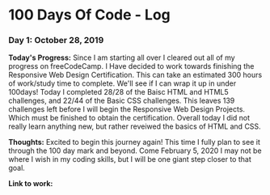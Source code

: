 # 100 Days Of Code - Log
### Day 1: October 28, 2019

**Today's Progress:** Since I am starting all over I cleared out all of my progress on freeCodeCamp. I Have decided to work towards finishing the Responsive Web Design Certification. This can take an estimated 300 hours of work/study time to complete. We'll see if I can wrap it up in under 100days! Today I completed 28/28 of the Baisc HTML and HTML5 challenges, and 22/44 of the Basic CSS challenges. This leaves 139 challenges left before I will begin the Responsive Web Design Projects. Which must be finished to obtain the certification.
Overall today I did not really learn anything new, but rather reveiwed the basics of HTML and CSS.

**Thoughts:** Excited to begin this journey again! This time I fully plan to see it through the 100 day mark and beyond. Come February 5, 2020 I may not be where I wish in my coding skills, but I will be one giant step closer to that goal.

**Link to work:**

